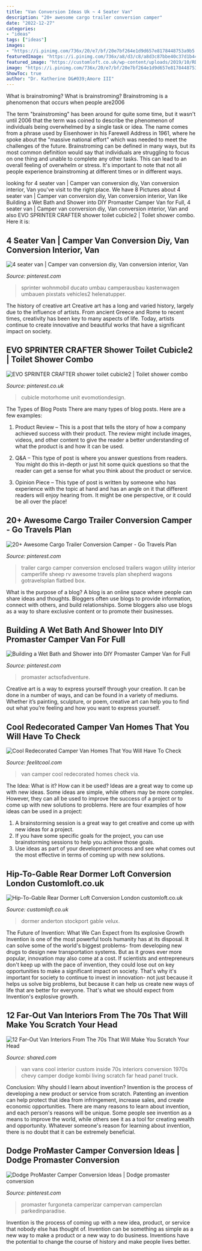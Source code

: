 ```yaml
---
title: "Van Conversion Ideas Uk ~ 4 Seater Van"
description: "20+ awesome cargo trailer conversion camper"
date: "2022-12-27"
categories:
- "ideas"
tags: ["ideas"]
images:
- "https://i.pinimg.com/736x/20/e7/bf/20e7bf264e1d9d657e8178448753a9b5.jpg"
featuredImage: "https://i.pinimg.com/736x/a8/d3/c8/a8d3c87bbe40c37d1b44a76475d23024.jpg"
featured_image: "https://customloft.co.uk/wp-content/uploads/2019/10/RDBLAEX-46-Exeter-Road-16_low-2-e1470742425438-1.jpg"
image: "https://i.pinimg.com/736x/20/e7/bf/20e7bf264e1d9d657e8178448753a9b5.jpg"
ShowToc: true
author: "Dr. Katherine D&#039;Amore III"
---
```



What is brainstroming?
What is brainstroming? Brainstroming is a phenomenon that occurs when people are2006

The term "brainstroming" has been around for quite some time, but it wasn't until 2006 that the term was coined to describe the phenomenon of individuals being overwhelmed by a single task or idea. The name comes from a phrase used by Eisenhower in his Farewell Address in 1961, where he spoke about the "massive national effort" which was needed to meet the challenges of the future. Brainstroming can be defined in many ways, but its most common definition would say that individuals are struggling to focus on one thing and unable to complete any other tasks. This can lead to an overall feeling of overwhelm or stress. It's important to note that not all people experience brainstroming at different times or in different ways.

	

		
looking for 4 seater van | Camper van conversion diy, Van conversion interior, Van you've visit to the right place. We have 8 Pictures about 4 seater van | Camper van conversion diy, Van conversion interior, Van like Building a Wet Bath and Shower into DIY Promaster Camper Van for Full, 4 seater van | Camper van conversion diy, Van conversion interior, Van and also EVO SPRINTER CRAFTER shower toilet cubicle2 | Toilet shower combo. Here it is:
		
    
## 4 Seater Van | Camper Van Conversion Diy, Van Conversion Interior, Van

<img loading=lazy src="https://i.pinimg.com/736x/5a/b2/87/5ab287e6a661a4118f19f6065b287831.jpg" onerror="this.onerror=null;this.src='https://tse2.mm.bing.net/th?id=OIP.NU-AaTyKXdDKzEq5uPHJbgHaLH&amp;pid=15.1';" alt="4 seater van | Camper van conversion diy, Van conversion interior, Van">

_Source: pinterest.com_

>sprinter wohnmobil ducato umbau camperausbau kastenwagen umbauen pixstats vehicles2 helenatupper. 

	

The history of creative art
Creative art has a long and varied history, largely due to the influence of artists. From ancient Greece and Rome to recent times, creativity has been key to many aspects of life. Today, artists continue to create innovative and beautiful works that have a significant impact on society.

    
## EVO SPRINTER CRAFTER Shower Toilet Cubicle2 | Toilet Shower Combo

<img loading=lazy src="https://i.pinimg.com/736x/29/ea/e2/29eae270af2297a2aeffb0fe5c952bf1.jpg" onerror="this.onerror=null;this.src='https://tse3.mm.bing.net/th?id=OIP.RPUvc_kKXfA0H5kHFHY-cgHaL2&amp;pid=15.1';" alt="EVO SPRINTER CRAFTER shower toilet cubicle2 | Toilet shower combo">

_Source: pinterest.co.uk_

>cubicle motorhome unit evomotiondesign. 

	

The Types of Blog Posts
There are many types of blog posts. Here are a few examples:
1. Product Review – This is a post that tells the story of how a company achieved success with their product. The review might include images, videos, and other content to give the reader a better understanding of what the product is and how it can be used.

2. Q&A – This type of post is where you answer questions from readers. You might do this in-depth or just hit some quick questions so that the reader can get a sense for what you think about the product or service.

3. Opinion Piece – This type of post is written by someone who has experience with the topic at hand and has an angle on it that different readers will enjoy hearing from. It might be one perspective, or it could be all over the place!


    
## 20+ Awesome Cargo Trailer Conversion Camper - Go Travels Plan

<img loading=lazy src="https://i.pinimg.com/736x/8f/8d/32/8f8d320873d720988cfda2bd2c33db2e.jpg" onerror="this.onerror=null;this.src='https://tse1.mm.bing.net/th?id=OIP.5SyPoHTtlHMutXKdJ1BUOQHaJ3&amp;pid=15.1';" alt="20+ Awesome Cargo Trailer Conversion Camper - Go Travels Plan">

_Source: pinterest.com_

>trailer cargo camper conversion enclosed trailers wagon utility interior camperlife sheep rv awesome travels plan shepherd wagons gotravelsplan flatbed box. 

	

What is the purpose of a blog?
A blog is an online space where people can share ideas and thoughts. Bloggers often use blogs to provide information, connect with others, and build relationships. Some bloggers also use blogs as a way to share exclusive content or to promote their businesses.

    
## Building A Wet Bath And Shower Into DIY Promaster Camper Van For Full

<img loading=lazy src="https://i.pinimg.com/736x/a8/d3/c8/a8d3c87bbe40c37d1b44a76475d23024.jpg" onerror="this.onerror=null;this.src='https://tse2.mm.bing.net/th?id=OIP.nwnJ7xC1REwqfN8VVErdhwHaNK&amp;pid=15.1';" alt="Building a Wet Bath and Shower into DIY Promaster Camper Van for Full">

_Source: pinterest.com_

>promaster actsofadventure. 

	

Creative art is a way to express yourself through your creation. It can be done in a number of ways, and can be found in a variety of mediums. Whether it’s painting, sculpture, or poem, creative art can help you to find out what you’re feeling and how you want to express yourself.

    
## Cool Redecorated Camper Van Homes That You Will Have To Check

<img loading=lazy src="http://feelitcool.com/wp-content/uploads/2016/12/cool-camper-van-homes4.jpg" onerror="this.onerror=null;this.src='https://tse4.mm.bing.net/th?id=OIP.hGquCPyTPDylr4bzmJ_JFwHaLH&amp;pid=15.1';" alt="Cool Redecorated Camper Van Homes That You Will Have To Check">

_Source: feelitcool.com_

>van camper cool redecorated homes check via. 

	

The Idea: What is it? How can it be used?
Ideas are a great way to come up with new ideas. Some ideas are simple, while others may be more complex. However, they can all be used to improve the success of a project or to come up with new solutions to problems. Here are four examples of how ideas can be used in a project: 
1. A brainstorming session is a great way to get creative and come up with new ideas for a project.
2. If you have some specific goals for the project, you can use brainstorming sessions to help you achieve those goals.
3. Use ideas as part of your development process and see what comes out the most effective in terms of coming up with new solutions.

    
## Hip-To-Gable Rear Dormer Loft Conversion London Customloft.co.uk

<img loading=lazy src="https://customloft.co.uk/wp-content/uploads/2019/10/RDBLAEX-46-Exeter-Road-16_low-2-e1470742425438-1.jpg" onerror="this.onerror=null;this.src='https://tse3.mm.bing.net/th?id=OIP.bFcYAZKE_mJBUYzqOpU7ZQHaEh&amp;pid=15.1';" alt="Hip-To-Gable Rear Dormer Loft Conversion London customloft.co.uk">

_Source: customloft.co.uk_

>dormer anderton stockport gable velux. 

	

The Future of Invention: What We Can Expect from Its explosive Growth
Invention is one of the most powerful tools humanity has at its disposal. It can solve some of the world's biggest problems- from developing new drugs to design new transportation systems. But as it grows ever more popular, innovation may also come at a cost. If scientists and entrepreneurs don't keep up with the pace of invention, they could lose out on key opportunities to make a significant impact on society.
That's why it's important for society to continue to invest in innovation- not just because it helps us solve big problems, but because it can help us create new ways of life that are better for everyone. That's what we should expect from Invention's explosive growth.

    
## 12 Far-Out Van Interiors From The 70s That Will Make You Scratch Your Head

<img loading=lazy src="http://www.shared.com/content/images/2017/09/a0bc41236a26b332bdc687e2f0c8a863--cool-vans-conversion-van.jpg" onerror="this.onerror=null;this.src='https://tse3.mm.bing.net/th?id=OIP.5TOeaEjoebkWV5pLlxMcFwHaFj&amp;pid=15.1';" alt="12 Far-Out Van Interiors From The 70s That Will Make You Scratch Your Head">

_Source: shared.com_

>van vans cool interior custom inside 70s interiors conversion 1970s chevy camper dodge kombi living scratch far head panel truck. 

	

Conclusion: Why should I learn about invention?
Invention is the process of developing a new product or service from scratch. Patenting an invention can help protect that idea from infringement, increase sales, and create economic opportunities. There are many reasons to learn about invention, and each person's reasons will be unique. Some people see invention as a means to improve the world, while others see it as a tool for creating wealth and opportunity. Whatever someone's reason for learning about invention, there is no doubt that it can be extremely beneficial.

    
## Dodge ProMaster Camper Conversion Ideas | Dodge Promaster Conversion

<img loading=lazy src="https://i.pinimg.com/736x/20/e7/bf/20e7bf264e1d9d657e8178448753a9b5.jpg" onerror="this.onerror=null;this.src='https://tse1.mm.bing.net/th?id=OIP.hyuGaVQWU9scIzVxW8ClPQHaJJ&amp;pid=15.1';" alt="Dodge ProMaster Camper Conversion Ideas | Dodge promaster conversion">

_Source: pinterest.com_

>promaster furgoneta camperizar campervan camperclan parkedinparadise. 

	

Invention is the process of coming up with a new idea, product, or service that nobody else has thought of. Invention can be something as simple as a new way to make a product or a new way to do business. Inventions have the potential to change the course of history and make people lives better.

